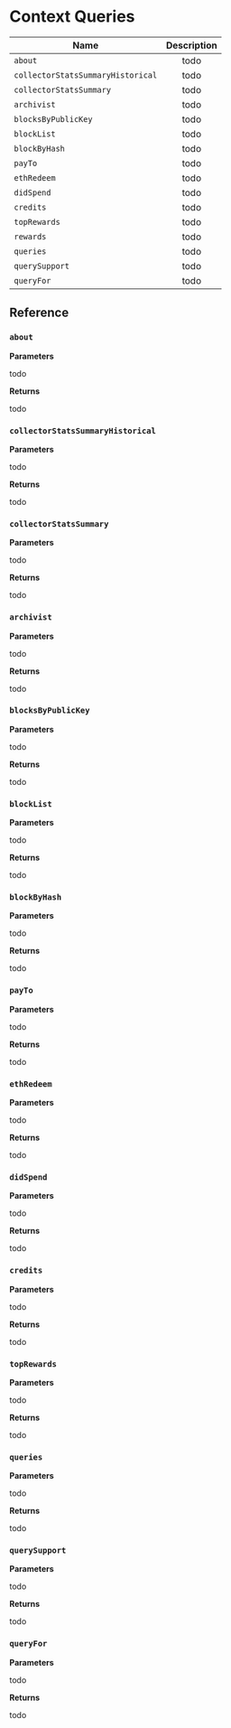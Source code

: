 # Context Queries

| Name   |      Description      |
|----------|:-------------:|
| `about` |todo |
| `collectorStatsSummaryHistorical` |todo |
| `collectorStatsSummary` |todo |
| `archivist` |todo |
| `blocksByPublicKey` |todo |
| `blockList` |todo |
| `blockByHash` |todo |
| `payTo` |todo |
| `ethRedeem` |todo |
| `didSpend` |todo |
| `credits` |todo |
| `topRewards` |todo |
| `rewards` |todo |
| `queries` |todo |
| `querySupport` |todo |
| `queryFor` |todo |

## Reference

### `about`

**Parameters**

todo

**Returns**

todo

### `collectorStatsSummaryHistorical`

**Parameters**

todo

**Returns**

todo

### `collectorStatsSummary`

**Parameters**

todo

**Returns**

todo

### `archivist`

**Parameters**

todo

**Returns**

todo

### `blocksByPublicKey`

**Parameters**

todo

**Returns**

todo

### `blockList`

**Parameters**

todo

**Returns**

todo

### `blockByHash`

**Parameters**

todo

**Returns**

todo

### `payTo`

**Parameters**

todo

**Returns**

todo

### `ethRedeem`

**Parameters**

todo

**Returns**

todo

### `didSpend`

**Parameters**

todo

**Returns**

todo

### `credits`

**Parameters**

todo

**Returns**

todo

### `topRewards`

**Parameters**

todo

**Returns**

todo

### `queries`

**Parameters**

todo

**Returns**

todo

### `querySupport`

**Parameters**

todo

**Returns**

todo

### `queryFor`

**Parameters**

todo

**Returns**

todo
